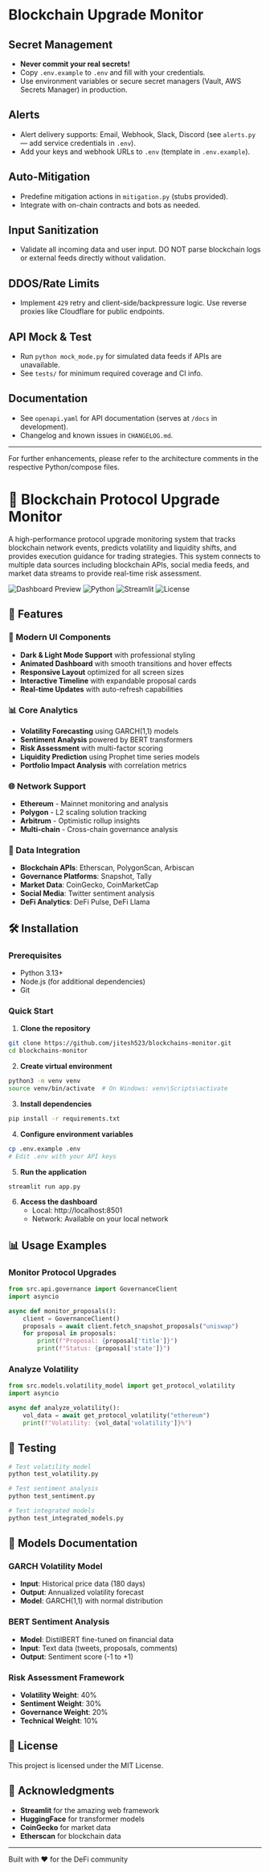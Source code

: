 # Blockchain Upgrade Monitor

## Secret Management
- **Never commit your real secrets!**
- Copy `.env.example` to `.env` and fill with your credentials.
- Use environment variables or secure secret managers (Vault, AWS Secrets Manager) in production.

## Alerts
- Alert delivery supports: Email, Webhook, Slack, Discord (see `alerts.py` — add service credentials in `.env`).
- Add your keys and webhook URLs to `.env` (template in `.env.example`).

## Auto-Mitigation
- Predefine mitigation actions in `mitigation.py` (stubs provided).
- Integrate with on-chain contracts and bots as needed.

## Input Sanitization
- Validate all incoming data and user input. DO NOT parse blockchain logs or external feeds directly without validation.

## DDOS/Rate Limits
- Implement `429` retry and client-side/backpressure logic. Use reverse proxies like Cloudflare for public endpoints.

## API Mock & Test
- Run `python mock_mode.py` for simulated data feeds if APIs are unavailable.
- See `tests/` for minimum required coverage and CI info.

## Documentation
- See `openapi.yaml` for API documentation (serves at `/docs` in development).
- Changelog and known issues in `CHANGELOG.md`.

---

For further enhancements, please refer to the architecture comments in the respective Python/compose files.

# 🔗 Blockchain Protocol Upgrade Monitor

A high-performance protocol upgrade monitoring system that tracks blockchain network events, predicts volatility and liquidity shifts, and provides execution guidance for trading strategies. This system connects to multiple data sources including blockchain APIs, social media feeds, and market data streams to provide real-time risk assessment.

![Dashboard Preview](https://img.shields.io/badge/Status-Production%20Ready-green)
![Python](https://img.shields.io/badge/Python-3.13+-blue)
![Streamlit](https://img.shields.io/badge/Streamlit-1.46+-red)
![License](https://img.shields.io/badge/License-MIT-yellow)

## 🚀 Features

### 🎨 Modern UI Components
- **Dark & Light Mode Support** with professional styling
- **Animated Dashboard** with smooth transitions and hover effects
- **Responsive Layout** optimized for all screen sizes
- **Interactive Timeline** with expandable proposal cards
- **Real-time Updates** with auto-refresh capabilities

### 📊 Core Analytics
- **Volatility Forecasting** using GARCH(1,1) models
- **Sentiment Analysis** powered by BERT transformers
- **Risk Assessment** with multi-factor scoring
- **Liquidity Prediction** using Prophet time series models
- **Portfolio Impact Analysis** with correlation metrics

### 🌐 Network Support
- **Ethereum** - Mainnet monitoring and analysis
- **Polygon** - L2 scaling solution tracking
- **Arbitrum** - Optimistic rollup insights
- **Multi-chain** - Cross-chain governance analysis

### 🔄 Data Integration
- **Blockchain APIs**: Etherscan, PolygonScan, Arbiscan
- **Governance Platforms**: Snapshot, Tally
- **Market Data**: CoinGecko, CoinMarketCap
- **Social Media**: Twitter sentiment analysis
- **DeFi Analytics**: DeFi Pulse, DeFi Llama

## 🛠️ Installation

### Prerequisites
- Python 3.13+
- Node.js (for additional dependencies)
- Git

### Quick Start

1. **Clone the repository**
```bash
git clone https://github.com/jitesh523/blockchains-monitor.git
cd blockchains-monitor
```

2. **Create virtual environment**
```bash
python3 -m venv venv
source venv/bin/activate  # On Windows: venv\Scripts\activate
```

3. **Install dependencies**
```bash
pip install -r requirements.txt
```

4. **Configure environment variables**
```bash
cp .env.example .env
# Edit .env with your API keys
```

5. **Run the application**
```bash
streamlit run app.py
```

6. **Access the dashboard**
   - Local: http://localhost:8501
   - Network: Available on your local network

## 📊 Usage Examples

### Monitor Protocol Upgrades

```python
from src.api.governance import GovernanceClient
import asyncio

async def monitor_proposals():
    client = GovernanceClient()
    proposals = await client.fetch_snapshot_proposals("uniswap")
    for proposal in proposals:
        print(f"Proposal: {proposal['title']}")
        print(f"Status: {proposal['state']}")
```

### Analyze Volatility

```python
from src.models.volatility_model import get_protocol_volatility
import asyncio

async def analyze_volatility():
    vol_data = await get_protocol_volatility("ethereum")
    print(f"Volatility: {vol_data['volatility']}%")
```

## 🧪 Testing

```bash
# Test volatility model
python test_volatility.py

# Test sentiment analysis
python test_sentiment.py

# Test integrated models
python test_integrated_models.py
```

## 🔧 Models Documentation

### GARCH Volatility Model
- **Input**: Historical price data (180 days)
- **Output**: Annualized volatility forecast
- **Model**: GARCH(1,1) with normal distribution

### BERT Sentiment Analysis
- **Model**: DistilBERT fine-tuned on financial data
- **Input**: Text data (tweets, proposals, comments)
- **Output**: Sentiment score (-1 to +1)

### Risk Assessment Framework
- **Volatility Weight**: 40%
- **Sentiment Weight**: 30%
- **Governance Weight**: 20%
- **Technical Weight**: 10%

## 📝 License

This project is licensed under the MIT License.

## 🙏 Acknowledgments

- **Streamlit** for the amazing web framework
- **HuggingFace** for transformer models
- **CoinGecko** for market data
- **Etherscan** for blockchain data

---

Built with ❤️ for the DeFi community
